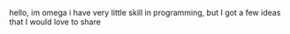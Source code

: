 hello, im omega
i have very little skill in programming, but I got a few ideas that I would love to share
